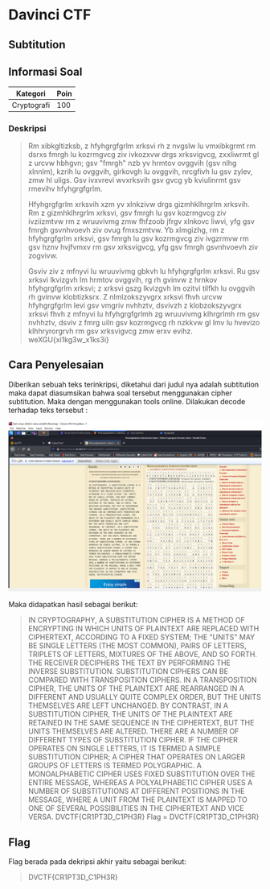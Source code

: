 # Davinci CTF

## Subtitution

## Informasi Soal
| Kategori | Poin |
| -------- | ---- |
| Cryptografi | 100 |

### Deskripsi
> Rm xibkgltizksb, z hfyhgrgfgrlm xrksvi rh z nvgslw lu vmxibkgrmt rm dsrxs fmrgh lu kozrmgvcg ziv ivkozxvw drgs xrksvigvcg, zxxliwrmt gl z urcvw hbhgvn; gsv "fmrgh" nzb yv hrmtov ovggvih (gsv nlhg xlnnlm), kzrih lu ovggvih, girkovgh lu ovggvih, nrcgfivh lu gsv zylev, zmw hl uligs. Gsv ivxvrevi wvxrksvih gsv gvcg yb kviulinrmt gsv rmevihv hfyhgrgfgrlm.
>
> Hfyhgrgfgrlm xrksvih xzm yv xlnkzivw drgs gizmhklhrgrlm xrksvih. Rm z gizmhklhrgrlm xrksvi, gsv fmrgh lu gsv kozrmgvcg ziv ivziizmtvw rm z wruuvivmg zmw fhfzoob jfrgv xlnkovc liwvi, yfg gsv fmrgh gsvnhvoevh ziv ovug fmxszmtvw. Yb xlmgizhg, rm z hfyhgrgfgrlm xrksvi, gsv fmrgh lu gsv kozrmgvcg ziv ivgzrmvw rm gsv hznv hvjfvmxv rm gsv xrksvigvcg, yfg gsv fmrgh gsvnhvoevh ziv zogvivw.
>
>Gsviv ziv z mfnyvi lu wruuvivmg gbkvh lu hfyhgrgfgrlm xrksvi. Ru gsv xrksvi lkvizgvh lm hrmtov ovggvih, rg rh gvinvw z hrnkov hfyhgrgfgrlm xrksvi; z xrksvi gszg lkvizgvh lm ozitvi tilfkh lu ovggvih rh gvinvw klobtizksrx. Z nlmlzokszyvgrx xrksvi fhvh urcvw hfyhgrgfgrlm levi gsv vmgriv nvhhztv, dsvivzh z klobzokszyvgrx xrksvi fhvh z mfnyvi lu hfyhgrgfgrlmh zg wruuvivmg klhrgrlmh rm gsv nvhhztv, dsviv z fmrg uiln gsv kozrmgvcg rh nzkkvw gl lmv lu hvevizo klhhryrorgrvh rm gsv xrksvigvcg zmw erxv evihz.
>weXGU{xi1kg3w_x1ks3i}

## Cara Penyelesaian
Diberikan sebuah teks terinkripsi, diketahui dari judul nya adalah subtitution maka dapat diasumsikan bahwa soal tersebut menggunakan cipher subtitution. Maka dengan menggunakan tools online. Dilakukan decode terhadap teks tersebut :

![image](images/2_decode.PNG)

Maka didapatkan hasil sebagai berikut:
>IN CRYPTOGRAPHY, A SUBSTITUTION CIPHER IS A METHOD OF ENCRYPTING IN WHICH UNITS OF PLAINTEXT ARE REPLACED WITH CIPHERTEXT, ACCORDING TO A FIXED SYSTEM; THE "UNITS" MAY BE SINGLE LETTERS (THE MOST COMMON), PAIRS OF LETTERS, TRIPLETS OF LETTERS, MIXTURES OF THE ABOVE, AND SO FORTH. THE RECEIVER DECIPHERS THE TEXT BY PERFORMING THE INVERSE SUBSTITUTION. SUBSTITUTION CIPHERS CAN BE COMPARED WITH TRANSPOSITION CIPHERS. IN A TRANSPOSITION CIPHER, THE UNITS OF THE PLAINTEXT ARE REARRANGED IN A DIFFERENT AND USUALLY QUITE COMPLEX ORDER, BUT THE UNITS THEMSELVES ARE LEFT UNCHANGED. BY CONTRAST, IN A SUBSTITUTION CIPHER, THE UNITS OF THE PLAINTEXT ARE RETAINED IN THE SAME SEQUENCE IN THE CIPHERTEXT, BUT THE UNITS THEMSELVES ARE ALTERED. THERE ARE A NUMBER OF DIFFERENT TYPES OF SUBSTITUTION CIPHER. IF THE CIPHER OPERATES ON SINGLE LETTERS, IT IS TERMED A SIMPLE SUBSTITUTION CIPHER; A CIPHER THAT OPERATES ON LARGER GROUPS OF LETTERS IS TERMED POLYGRAPHIC. A MONOALPHABETIC CIPHER USES FIXED SUBSTITUTION OVER THE ENTIRE MESSAGE, WHEREAS A POLYALPHABETIC CIPHER USES A NUMBER OF SUBSTITUTIONS AT DIFFERENT POSITIONS IN THE MESSAGE, WHERE A UNIT FROM THE PLAINTEXT IS MAPPED TO ONE OF SEVERAL POSSIBILITIES IN THE CIPHERTEXT AND VICE VERSA. DVCTF{CR1PT3D_C1PH3R}
>Flag = DVCTF{CR1PT3D_C1PH3R}

## Flag
Flag berada pada dekripsi akhir yaitu sebagai berikut:
> DVCTF{CR1PT3D_C1PH3R}